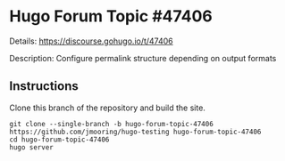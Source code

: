 # Hugo Forum Topic #47406

Details: <https://discourse.gohugo.io/t/47406>

Description: Configure permalink structure depending on output formats

## Instructions

Clone this branch of the repository and build the site.

```text
git clone --single-branch -b hugo-forum-topic-47406 https://github.com/jmooring/hugo-testing hugo-forum-topic-47406
cd hugo-forum-topic-47406
hugo server
```
